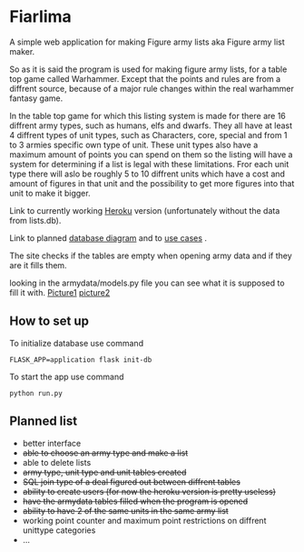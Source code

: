 # Fiarlima

A simple web application for making Figure army lists aka Figure army list maker.

So as it is said the program is used for making figure army lists, for a table top game called Warhammer.
Except that the points and rules are from a diffrent source, because of a major rule changes within the real warhammer fantasy game.

In the table top game for which this listing system is made for there are 16 diffrent army types, such as humans, elfs and dwarfs. 
They all have at least 4 diffrent types of unit types, such as Characters, core, special and from 1 to 3 armies specific own type of unit. 
These unit types also have a maximum amount of points you can spend on them so the listing will have a system for determining if a list is legal with these limitations. 
Fror each unit type there will aslo be roughly 5 to 10 diffrent units which have a cost and amount of figures in that unit and the possibility to get more figures into that unit to make it bigger.

Link to currently working [Heroku](https://fiarlima-python-demo.herokuapp.com/) version 
(unfortunately without the data from lists.db). 

Link to planned [database diagram](../master/documentation/Fiarlima.pdf) and to [use cases](../master/documentation/UseCases.md) .

The site checks if the tables are empty when opening army data and if they are it fills them.

looking in the armydata/models.py file you can see what it is supposed to fill it with. [Picture1](../master/documentation/armydata1.png)  [picture2](../master/documentation/armydata2.png) 

## How to set up

To initialize database use command

<code>FLASK_APP=application flask init-db</code> 

To start the app use command

<code>python run.py</code>

## Planned list

+ better interface
+ ~~able to choose an army type and make a list~~ 
+ able to delete lists
+ ~~army type, unit type and unit tables created~~
+ ~~SQL join type of a deal figured out between diffrent tables~~
+ ~~ability to create users (for now the heroku version is pretty useless)~~
+ ~~have the armydata tables filled when the program is opened~~
+ ~~ability to have 2 of the same units in the same army list~~
+ working point counter and maximum point restrictions on diffrent unittype categories
+ ...


